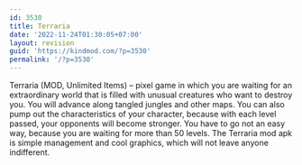 ```yaml
---
id: 3530
title: Terraria
date: '2022-11-24T01:30:05+07:00'
layout: revision
guid: 'https://kindmod.com/?p=3530'
permalink: '/?p=3530'
---
```


Terraria (MOD, Unlimited Items) – pixel game in which you are waiting for an extraordinary world that is filled with unusual creatures who want to destroy you. You will advance along tangled jungles and other maps. You can also pump out the characteristics of your character, because with each level passed, your opponents will become stronger. You have to go not an easy way, because you are waiting for more than 50 levels. The Terraria mod apk is simple management and cool graphics, which will not leave anyone indifferent.